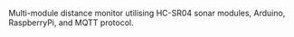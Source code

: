 Multi-module distance monitor utilising HC-SR04 sonar modules, Arduino, RaspberryPi, and MQTT protocol.
